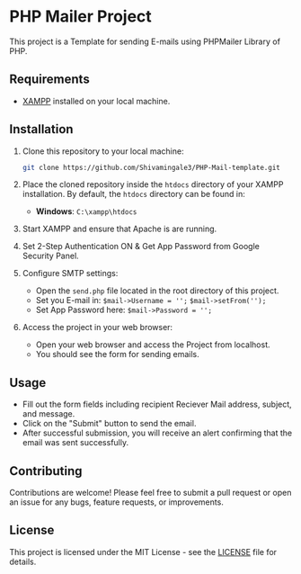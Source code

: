 # PHP Mailer Project

This project is a Template for sending E-mails using PHPMailer Library of PHP.

## Requirements

- [XAMPP](https://www.apachefriends.org/index.html) installed on your local machine.

## Installation

1. Clone this repository to your local machine:

    ```bash
    git clone https://github.com/Shivamingale3/PHP-Mail-template.git
    ```

2. Place the cloned repository inside the `htdocs` directory of your XAMPP installation. By default, the `htdocs` directory can be found in:
   
    - **Windows**: `C:\xampp\htdocs`

3. Start XAMPP and ensure that Apache is are running.

4. Set 2-Step Authentication ON & Get App Password from Google Security Panel.


5. Configure SMTP settings:
    - Open the `send.php` file located in the root directory of this project.
    - Set you E-mail in:
    `$mail->Username = '';`
    `$mail->setFrom('');`
    - Set App Password here:
    `$mail->Password = '';`

6. Access the project in your web browser:
   
    - Open your web browser and access the Project from localhost.
    - You should see the form for sending emails.

## Usage

- Fill out the form fields including recipient Reciever Mail address, subject, and message.
- Click on the "Submit" button to send the email.
- After successful submission, you will receive an alert confirming that the email was sent successfully.

## Contributing

Contributions are welcome! Please feel free to submit a pull request or open an issue for any bugs, feature requests, or improvements.

## License

This project is licensed under the MIT License - see the [LICENSE](LICENSE) file for details.
